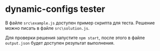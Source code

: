# dynamic-configs tester

В файле `src\example.js` доступен пример скрипта для теста.
Решение можно писать в файле `src\solution.js`.

Для проверки решения запустите `npm start`, после этого в файле `output.json` будет доступен результат выполнения.
